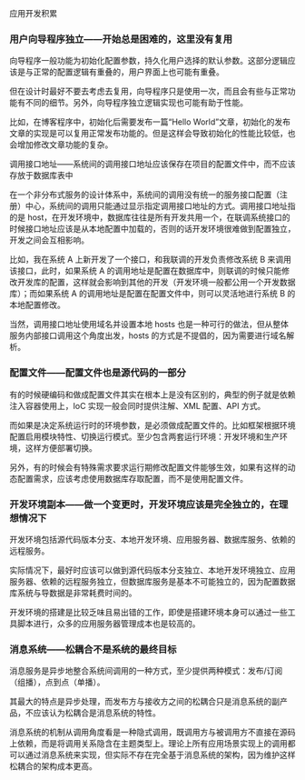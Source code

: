 应用开发积累

### 用户向导程序独立——开始总是困难的，这里没有复用

向导程序一般功能为初始化配置参数，持久化用户选择的默认参数。这部分逻辑应该是与正常的配置逻辑有重叠的，用户界面上也可能有重叠。
 
但在设计时最好不要去考虑去复用，向导程序只是使用一次，而且会有些与正常功能有不同的细节。另外，向导程序独立逻辑实现也可能有助于性能。
 
比如，在博客程序中，初始化后需要发布一篇“Hello World”文章，初始化的发布文章的实现是可以复用正常发布功能的。但是这样会导致初始化的性能比较低，也会增加修改文章功能的复杂。
 
调用接口地址——系统间的调用接口地址应该保存在项目的配置文件中，而不应该存放于数据库表中

在一个非分布式服务的设计体系中，系统间的调用没有统一的服务接口配置（注册）中心，系统间的调用只能通过显示指定调用接口地址的方式。调用接口地址指的是 host，在开发环境中，数据库往往是所有开发共用一个，在联调系统接口的时候接口地址应该是从本地配置中加载的，否则的话开发环境很难做到配置独立，开发之间会互相影响。
 
比如，我在系统 A 上新开发了一个接口，和我联调的开发负责修改系统 B 来调用该接口，此时，如果系统 A 的调用地址是配置在数据库中，则联调的时候只能修改开发库的配置，这样就会影响到其他的开发（开发环境一般都公用一个开发数据库）；而如果系统 A 的调用地址是配置在配置文件中，则可以灵活地进行系统 B 的本地配置修改。
 
当然，调用接口地址使用域名并设置本地 hosts 也是一种可行的做法，但从整体服务内部接口调用这个角度出发，hosts 的方式是不提倡的，因为需要进行域名解析。
 
### 配置文件——配置文件也是源代码的一部分

有的时候硬编码和做成配置文件其实在根本上是没有区别的，典型的例子就是依赖注入容器使用上，IoC 实现一般会同时提供注解、XML 配置、API 方式。
 
而如果是决定系统运行时的环境参数，是必须做成配置文件的。比如框架根据环境配置启用模块特性、切换运行模式。至少包含两套运行环境：开发环境和生产环境，这样方便部署切换。
 
另外，有的时候会有特殊需求要求运行期修改配置文件能够生效，如果有这样的动态配置需求，应该考虑使用数据库存取配置，而不是使用配置文件。
 
### 开发环境副本——做一个变更时，开发环境应该是完全独立的，在理想情况下

开发环境包括源代码版本分支、本地开发环境、应用服务器、数据库服务、依赖的远程服务。
 
实际情况下，最好时应该可以做到源代码版本分支独立、本地开发环境独立、应用服务器、依赖的远程服务独立，但数据库服务是基本不可能独立的，因为配置数据库系统与导数据是非常耗费时间的。
 
开发环境的搭建是比较乏味且易出错的工作，即使是搭建环境本身可以通过一些工具脚本进行，众多的应用服务器管理成本也是较高的。
 
### 消息系统——松耦合不是系统的最终目标

消息服务是异步地整合系统间调用的一种方式，至少提供两种模式：发布/订阅（组播），点到点（单播）。
 
其最大的特点是异步处理，而发布方与接收方之间的松耦合只是消息系统的副产品，不应该认为松耦合是消息系统的特性。
 
消息系统的机制从调用角度看是一种隐式调用，既调用方与被调用方不直接在源码上依赖，而是将调用关系隐含在主题类型上。理论上所有应用场景实现上的调用都可以通过消息系统来实现，但实际不存在完全基于消息系统的架构，因为维护这样松耦合的架构成本更高。

